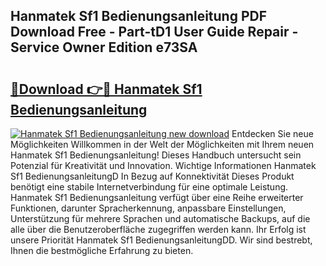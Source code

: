 ## Hanmatek Sf1 Bedienungsanleitung PDF Download Free - Part-tD1 User Guide Repair - Service Owner Edition e73SA

# <h2><a href="http://df27hz.blite.top/?on=Hanmatek+Sf1+Bedienungsanleitung">🔗Download 👉🔴 Hanmatek Sf1 Bedienungsanleitung</a></h2>

[![Hanmatek Sf1 Bedienungsanleitung new download](https://i.imgur.com/lujVjoI.png)](http://df27hz.blite.top/?on=Hanmatek+Sf1+Bedienungsanleitung)
Entdecken Sie neue Möglichkeiten Willkommen in der Welt der Möglichkeiten mit Ihrem neuen Hanmatek Sf1 Bedienungsanleitung! Dieses Handbuch untersucht sein Potenzial für Kreativität und Innovation. Wichtige Informationen Hanmatek Sf1 BedienungsanleitungD In Bezug auf Konnektivität Dieses Produkt benötigt eine stabile Internetverbindung für eine optimale Leistung. Hanmatek Sf1 Bedienungsanleitung verfügt über eine Reihe erweiterter Funktionen, darunter Spracherkennung, anpassbare Einstellungen, Unterstützung für mehrere Sprachen und automatische Backups, auf die alle über die Benutzeroberfläche zugegriffen werden kann. Ihr Erfolg ist unsere Priorität Hanmatek Sf1 BedienungsanleitungDD. Wir sind bestrebt, Ihnen die bestmögliche Erfahrung zu bieten.

